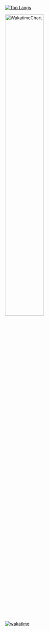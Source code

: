 [![Top Langs](https://github-readme-stats.vercel.app/api/top-langs/?username=PietroTambu&layout=compact&theme=dark)](https://github.com/anuraghazra/github-readme-stats)

<img src="https://wakatime.com/share/@PietroTambu/6dc46acd-2fcb-4a88-8def-ba3cf4e2d319.svg" alt="WakatimeChart" width="50%"/>

[![wakatime](https://wakatime.com/badge/user/28be8ba6-eb63-40f3-9bf4-569255196a48.svg)](https://wakatime.com/@28be8ba6-eb63-40f3-9bf4-569255196a48)
<!--
**PietroTambu/PietroTambu** is a ✨ _special_ ✨ repository because its `README.md` (this file) appears on your GitHub profile.

Here are some ideas to get you started:

- 🔭 I’m currently working on ...
- 🌱 I’m currently learning ...
- 👯 I’m looking to collaborate on ...
- 🤔 I’m looking for help with ...
- 💬 Ask me about ...
- 📫 How to reach me: ...
- 😄 Pronouns: ...
- ⚡ Fun fact: ...
-->
